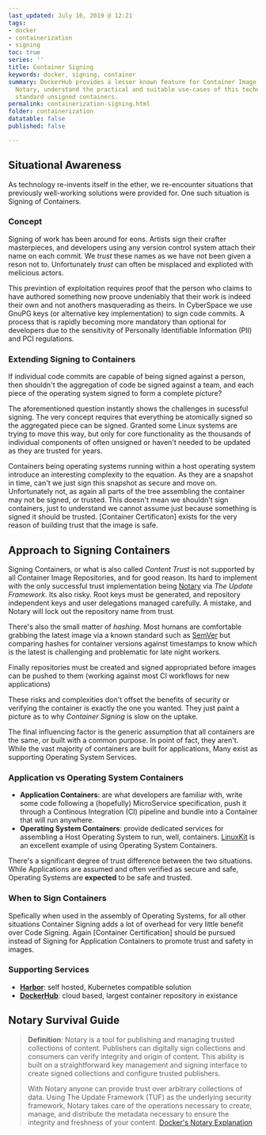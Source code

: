 ```yaml
---
last_updated: July 16, 2019 @ 12:21
tags:
- docker
- containerization
- signing
toc: true
series: ''
title: Container Signing
keywords: docker, signing, container
summary: DockerHub provides a lesser known feature for Container Image Signing via
  Notary, understand the practical and suitable use-cases of this technology over
  standard unsigned containers.
permalink: containerization-signing.html
folder: containerization
datatable: false
published: false

---
```

## Situational Awareness

As technology re-invents itself in the ether, we re-encounter situations that previously well-working solutions were provided for. One such situation is Signing of Containers.

### Concept

Signing of work has been around for eons. Artists sign their crafter masterpieces, and developers using any version control system attach their name on each commit. We _trust_ these names as we have not been given a reson not to. Unfortunately _trust_ can often be misplaced and explioted with melicious actors. 

This previntion of exploitation requires proof that the person who claims to have authored something now proove undeniably that their work is indeed their own and not anothers masquerading as theirs. In CyberSpace we use GnuPG keys (or alternative key implementation) to sign code commits. A process that is rapidly becoming more mandatory than optional for developers due to the sensitivity of Personally Identifiable Information (PII) and PCI regulations.

### Extending Signing to Containers

If individual code commits are capable of being signed against a person, then shouldn't the aggregation of code be signed against a team, and each piece of the operating system signed to form a complete picture?

The aforementioned question instantly shows the challenges in sucessful signing. The very concept requires that everything be atomically signed so the aggregated piece can be signed. Granted some Linux systems are trying to move this way, but only for core functionality as the thousands of individual components of often unsigned or haven't needed to be updated as they are trusted for years.

Containers being operating systems running within a host operating system introduce an interesting complexity to the equation. As they are a snapshot in time, can't we just sign this snapshot as secure and move on. Unfortunately not, as again all parts of the tree assembling the container may not be signed, or trusted. This doesn't mean we shouldn't sign containers, just to understand we cannot assume just because something is signed it should be trusted. [Container Certificaton] exists for the very reason of building trust that the image is safe.

## Approach to Signing Containers

Signing Containers, or what is also called _Content Trust_ is not supported by all Container Image Repositories, and for good reason. Its hard to implement with the only successful trust implementation being [Notary](#Notary) via _The Update Framework_. Its also risky. Root keys must be generated, and repository independent keys and user delegations managed carefully. A mistake, and Notary will lock out the repository name from trust.

There's also the small matter of _hashing_. Most humans are comfortable grabbing the latest image via a known standard such as [SemVer](https://semver.org/) but comparing hashes for container versions against timestamps to know which is the latest is challenging and problematic for late night workers.

Finally repositories must be created and signed appropriated before images can be pushed to them (working against most CI workflows for new applications)

These risks and complexities don't offset the benefits of security or verifying the container is exactly the one you wanted. They just paint a picture as to why _Container Signing_ is slow on the uptake.

The final influencing factor is the generic assumption that all containers are the same, or built with a common purpose. In point of fact, they aren't. While the vast majority of containers are built for applications, Many exist as supporting Operating System Services.

### Application vs Operating System Containers

- **Application Containers**: are what developers are familiar with, write some code following a (hopefully) MicroService specification, push it through a Continous Integration (CI) pipeline and bundle into a Container that will run anywhere.
- **Operating System Containers**: provide dedicated services for assembling a Host Operating System to run, well, containers. [LinuxKit](https://github.com/linuxkit/linuxkit) is an excellent example of using Operating System Containers. 

There's a significant degree of trust difference between the two situations. While Applications are assumed and often verified as secure and safe, Operating Systems are **expected** to be safe and trusted.

### When to Sign Containers

Spefically when used in the assembly of Operating Systems, for all other situations Container Signing adds a lot of overhead for very little benefit over Code Signing. Again [Container Certification] should be pursued instead of Signing for Application Containers to promote trust and safety in images.

### Supporting Services

- [**Harbor**](https://goharbor.io/docs/): self hosted, Kubernetes compatible solution
- [**DockerHub**](https://hub.docker.com/): cloud based, largest container repository in existance

## Notary Survival Guide

> **Definition**: Notary is a tool for publishing and managing trusted collections of content. Publishers can digitally sign collections and consumers can verify integrity and origin of content. This ability is built on a straightforward key management and signing interface to create signed collections and configure trusted publishers.
>
> With Notary anyone can provide trust over arbitrary collections of data. Using The Update Framework (TUF) as the underlying security framework, Notary takes care of the operations necessary to create, manage, and distribute the metadata necessary to ensure the integrity and freshness of your content. [Docker's Notary Explanation](https://docs.docker.com/notary/getting_started/)


```sh

```